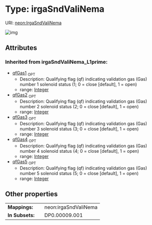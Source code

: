 
# Type: irgaSndValiNema




URI: [neon:IrgaSndValiNema](https://data.neonscience.org/IrgaSndValiNema)


![img](http://yuml.me/diagram/nofunky;dir:TB/class/)

## Attributes


### Inherited from irgaSndValiNema_L1prime:

 * [qfGas1](qfGas1.md)  <sub>OPT</sub>
    * Description: Qualifying flag (qf) indicating validation gas (Gas) number 1 solenoid status (1; 0 = close [default], 1 = open)
    * range: [Integer](types/Integer.md)
 * [qfGas2](qfGas2.md)  <sub>OPT</sub>
    * Description: Qualifying flag (qf) indicating validation gas (Gas) number 2 solenoid status (2; 0 = close [default], 1 = open)
    * range: [Integer](types/Integer.md)
 * [qfGas3](qfGas3.md)  <sub>OPT</sub>
    * Description: Qualifying flag (qf) indicating validation gas (Gas) number 3 solenoid status (3; 0 = close [default], 1 = open)
    * range: [Integer](types/Integer.md)
 * [qfGas4](qfGas4.md)  <sub>OPT</sub>
    * Description: Qualifying flag (qf) indicating validation gas (Gas) number 4 solenoid status (4; 0 = close [default], 1 = open)
    * range: [Integer](types/Integer.md)
 * [qfGas5](qfGas5.md)  <sub>OPT</sub>
    * Description: Qualifying flag (qf) indicating validation gas (Gas) number 5 solenoid status (5; 0 = close [default], 1 = open)
    * range: [Integer](types/Integer.md)

## Other properties

|  |  |  |
| --- | --- | --- |
| **Mappings:** | | neon:irgaSndValiNema |
| **In Subsets:** | | DP0.00009.001 |

